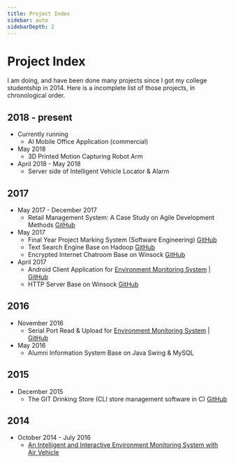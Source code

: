 ```yaml
---
title: Project Index
sidebar: auto
sidebarDepth: 2
---
```

# Project Index
I am doing, and have been done many projects since I got my college studentship in 2014. Here is a incomplete list of those projects, in chronological order.

## 2018 - present

* Currently running
  * AI Mobile Office Application (commercial)
* May 2018
    * 3D Printed Motion Capturing Robot Arm
* April 2018 - May 2018
    * Server side of Intelligent Vehicle Locator & Alarm

## 2017

* May 2017 - December 2017
    * Retail Management System: A Case Study on Agile Development Methods [GitHub](https://github.com/billzhonggz/SE-Retail-Management-System)
* May 2017
    * Final Year Project Marking System (Software Engineering) [GitHub](https://github.com/billzhonggz/FYPMarkSystem)
    * Text Search Engine Base on Hadoop [GitHub](https://github.com/billzhonggz/MapReduceSearch)
    * Encrypted Internet Chatroom Base on Winsock [GitHub](https://github.com/billzhonggz/EncryptedChat)
* April 2017
    * Android Client Application for [Environment Monitoring System](env-system.html#improvement-android-mobile-app) | [GitHub](https://github.com/billzhonggz/EnvAircraftClient)
    * HTTP Server Base on Winsock [GitHub](https://github.com/billzhonggz/WebServer)

## 2016

* November 2016
    * Serial Port Read & Upload for [Environment Monitoring System](env-system.html#improvement-data-uploading) | [GitHub](https://github.com/billzhonggz/SerialPortReadWinForm)
* May 2016
    * Alumni Information System Base on Java Swing & MySQL

## 2015

* December 2015
    * The GIT Drinking Store (CLI store management software in C) [GitHub](https://github.com/JiayuYANG/SPGroupProject2.0)

## 2014

* October 2014 - July 2016
    * [An Intelligent and Interactive Environment Monitoring System with Air Vehicle](env-system.html)